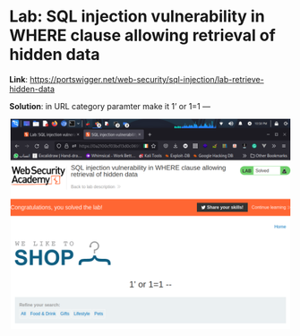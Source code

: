 # Lab: SQL injection vulnerability in WHERE clause allowing retrieval of hidden data

**Link**: https://portswigger.net/web-security/sql-injection/lab-retrieve-hidden-data

**Solution**: in URL category paramter make it 1’ or 1=1 —

<p align="center" width="100%">
  <img src="https://github.com/aboelkassem/portswigger-labs/blob/main/SQL%20Injection/Lab%20SQL%20injection%20vulnerability%20in%20WHERE%20clause%20allowing%20retrieval%20of%20hidden%20data/image1.png" width="500" hight="500"/>
</p>
